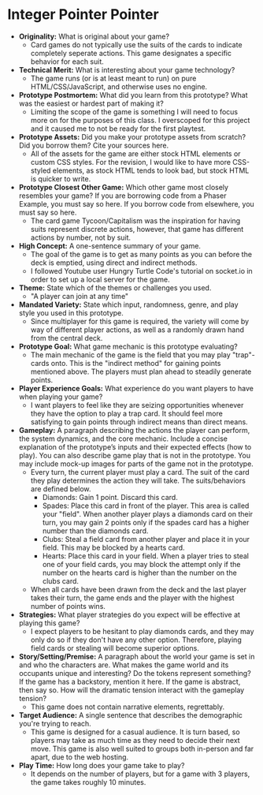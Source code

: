 # Integer Pointer Pointer

* **Originality:** What is original about your game?
    * Card games do not typically use the suits of the cards to indicate completely seperate actions. This game designates a specific behavior for each suit.
* **Technical Merit:** What is interesting about your game technology?
    * The game runs (or is at least meant to run) on pure HTML/CSS/JavaScript, and otherwise uses no engine.
* **Prototype Postmortem:** What did you learn from this prototype? What was the easiest or hardest part of making it?
    * Limiting the scope of the game is something I will need to focus more on for the purposes of this class. I overscoped for this project and it caused me to not be ready for the first playtest.
* **Prototype Assets:** Did you make your prototype assets from scratch? Did you borrow them? Cite your sources here.
    * All of the assets for the game are either stock HTML elements or custom CSS styles. For the revision, I would like to have more CSS-styled elements, as stock HTML tends to look bad, but stock HTML is quicker to write.
* **Prototype Closest Other Game:** Which other game most closely resembles your game? If you are borrowing code from a Phaser Example, you must say so here. If you borrow code from elsewhere, you must say so here.
    * The card game Tycoon/Capitalism was the inspiration for having suits represent discrete actions, however, that game has different actions by number, not by suit.
* **High Concept:** A one-sentence summary of your game.
    * The goal of the game is to get as many points as you can before the deck is emptied, using direct and indirect methods.
    * I followed Youtube user Hungry Turtle Code's tutorial on socket.io in order to set up a local server for the game.
* **Theme:** State which of the themes or challenges you used.
    * "A player can join at any time"
* **Mandated Variety:** State which input, randomness, genre, and play style you used in this prototype.
    * Since multiplayer for this game is required, the variety will come by way of different player actions, as well as a randomly drawn hand from the central deck.
* **Prototype Goal:** What game mechanic is this prototype evaluating?
    * The main mechanic of the game is the field that you may play "trap"-cards onto. This is the "indirect method" for gaining points mentioned above. The players must plan ahead to steadily generate points.
* **Player Experience Goals:** What experience do you want players to have when playing your game?
    * I want players to feel like they are seizing opportunities whenever they have the option to play a trap card. It should feel more satisfying to gain points through indirect means than direct means.
* **Gameplay:** A paragraph describing the actions the player can perform, the system dynamics, and the core mechanic. Include a concise explanation of the prototype’s inputs and their expected effects (how to play). You can also describe game play that is not in the prototype. You may include mock-up images for parts of the game not in the prototype.
    * Every turn, the current player must play a card. The suit of the card they play determines the action they will take. The suits/behaviors are defined below.
        * Diamonds: Gain 1 point. Discard this card.
        * Spades: Place this card in front of the player. This area is called your "field". When another player plays a diamonds card on their turn, you may gain 2 points only if the spades card has a higher number than the diamonds card.
        * Clubs: Steal a field card from another player and place it in your field. This may be blocked by a hearts card.
        * Hearts: Place this card in your field. When a player tries to steal one of your field cards, you may block the attempt only if the number on the hearts card is higher than the number on the clubs card.
    * When all cards have been drawn from the deck and the last player takes their turn, the game ends and the player with the highest number of points wins.
* **Strategies:** What player strategies do you expect will be effective at playing this game?
    * I expect players to be hesitant to play diamonds cards, and they may only do so if they don't have any other option. Therefore, playing field cards or stealing will become superior options.
* **Story/Setting/Premise:** A paragraph about the world your game is set in and who the characters are. What makes the game world and its occupants unique and interesting? Do the tokens represent something? If the game has a backstory, mention it here. If the game is abstract, then say so. How will the dramatic tension interact with the gameplay tension?
    * This game does not contain narrative elements, regrettably.
* **Target Audience:** A single sentence that describes the demographic you're trying to reach.
    * This game is designed for a casual audience. It is turn based, so players may take as much time as they need to decide their next move. This game is also well suited to groups both in-person and far apart, due to the web hosting.
* **Play Time:** How long does your game take to play?
    * It depends on the number of players, but for a game with 3 players, the game takes roughly 10 minutes.